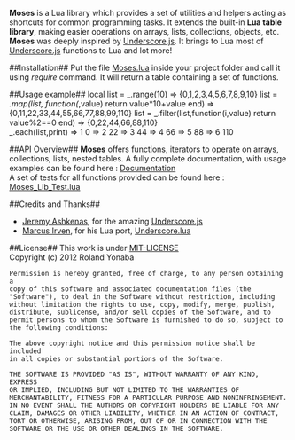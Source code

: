 ﻿__Moses__ is a Lua library which provides a set of utilities and helpers acting as shortcuts for common programming tasks. 
It extends the built-in __Lua table library__, making easier operations on arrays, lists, collections, objects, etc.<br/>
__Moses__ was deeply inspired by [Underscore.js][]. It brings to Lua most of [Underscore.js][] functions to Lua and lot more!

##Installation##
Put the file [Moses.lua][] inside your project folder and call it using *require* command.
It will return a table containing a set of functions.

##Usage example##
    local list = _.range(10)
    => {0,1,2,3,4,5,6,7,8,9,10}
    list = _.map(list, function(_,value) return value*10+value end)
	  => {0,11,22,33,44,55,66,77,88,99,110}	
    list = _.filter(list,function(i,value) return value%2==0 end)
	  => {0,22,44,66,88,110}	
    _.each(list,print)
    =>  1	0
    =>  2	22
    =>  3	44
    =>  4	66
    =>  5	88
    =>  6	110
	
##API Overview##
__Moses__ offers functions, iterators to operate on arrays, collections, lists, nested tables.
A fully complete documentation, with usage examples can be found here : [Documentation][]<br/>
A set of tests for all functions provided can be found here : [Moses_Lib_Test.lua][]

##Credits and Thanks##
* [Jeremy Ashkenas][], for the amazing [Underscore.js][]
* [Marcus Irven][], for his Lua port, [Underscore.lua][]

##License##
This work is under [MIT-LICENSE][]<br/>
Copyright (c) 2012 Roland Yonaba

    Permission is hereby granted, free of charge, to any person obtaining a
    copy of this software and associated documentation files (the
    "Software"), to deal in the Software without restriction, including
    without limitation the rights to use, copy, modify, merge, publish,
    distribute, sublicense, and/or sell copies of the Software, and to
    permit persons to whom the Software is furnished to do so, subject to
    the following conditions:

    The above copyright notice and this permission notice shall be included
    in all copies or substantial portions of the Software.

    THE SOFTWARE IS PROVIDED "AS IS", WITHOUT WARRANTY OF ANY KIND, EXPRESS
    OR IMPLIED, INCLUDING BUT NOT LIMITED TO THE WARRANTIES OF
    MERCHANTABILITY, FITNESS FOR A PARTICULAR PURPOSE AND NONINFRINGEMENT.
    IN NO EVENT SHALL THE AUTHORS OR COPYRIGHT HOLDERS BE LIABLE FOR ANY
    CLAIM, DAMAGES OR OTHER LIABILITY, WHETHER IN AN ACTION OF CONTRACT,
    TORT OR OTHERWISE, ARISING FROM, OUT OF OR IN CONNECTION WITH THE
    SOFTWARE OR THE USE OR OTHER DEALINGS IN THE SOFTWARE.

[Underscore.js]: http://documentcloud.github.com/underscore/
[Moses.lua]: https://github.com/Yonaba/Moses/blob/master/Moses/Moses.lua
[Documentation]: https://github.com/Yonaba/Moses/blob/master/Documentation
[Moses_Lib_Test.lua]: https://github.com/Yonaba/Moses/blob/master/Moses_Lib_Test.lua
[Underscore.lua]: http://mirven.github.com/underscore.lua/
[Marcus Irven]: http://www.marcusirven.com
[Jeremy Ashkenas]: https://github.com/jashkenas
[MIT-LICENSE]: http://www.opensource.org/licenses/mit-license.php